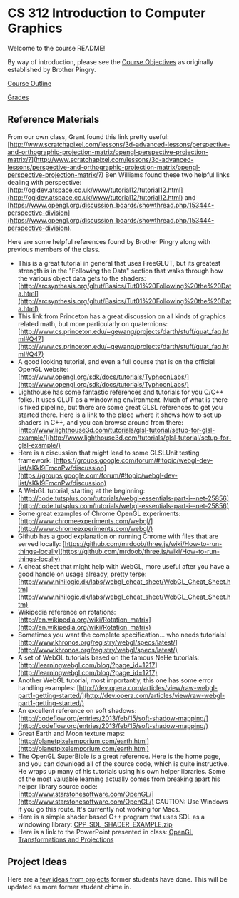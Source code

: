 CS 312 Introduction to Computer Graphics
========================================

Welcome to the course README!

By way of introduction, please see the [Course Objectives](info/Objectives.md) as originally established by Brother Pingry.

[Course Outline](info/Outline.md)

[Grades](info/Grades.md)

## Reference Materials

From our own class, Grant found this link pretty useful: [http://www.scratchapixel.com/lessons/3d-advanced-lessons/perspective-and-orthographic-projection-matrix/opengl-perspective-projection-matrix/?](http://www.scratchapixel.com/lessons/3d-advanced-lessons/perspective-and-orthographic-projection-matrix/opengl-perspective-projection-matrix/?) Ben Williams found these two helpful links dealing with perspective: [http://ogldev.atspace.co.uk/www/tutorial12/tutorial12.html](http://ogldev.atspace.co.uk/www/tutorial12/tutorial12.html) and [https://www.opengl.org/discussion_boards/showthread.php/153444-perspective-division](https://www.opengl.org/discussion_boards/showthread.php/153444-perspective-division).

Here are some helpful references found by Brother Pingry along with previous members of the class.

* This is a great tutorial in general that uses FreeGLUT, but its greatest strength is in the "Following the Data" section that walks through how the various object data gets to the shaders: [http://arcsynthesis.org/gltut/Basics/Tut01%20Following%20the%20Data.html](http://arcsynthesis.org/gltut/Basics/Tut01%20Following%20the%20Data.html)
* This link from Princeton has a great discussion on all kinds of graphics related math, but more particularly on quaternions: [http://www.cs.princeton.edu/~gewang/projects/darth/stuff/quat_faq.html#Q47](http://www.cs.princeton.edu/~gewang/projects/darth/stuff/quat_faq.html#Q47)
* A good looking tutorial, and even a full course that is on the official OpenGL website: [http://www.opengl.org/sdk/docs/tutorials/TyphoonLabs/](http://www.opengl.org/sdk/docs/tutorials/TyphoonLabs/)
* Lighthouse has some fantastic references and tutorials for you C/C++ folks. It uses GLUT as a windowing environment. Much of what is there is fixed pipeline, but there are some great GLSL references to get you started there. Here is a link to the place where it shows how to set up shaders in C++, and you can browse around from there: [http://www.lighthouse3d.com/tutorials/glsl-tutorial/setup-for-glsl-example/](http://www.lighthouse3d.com/tutorials/glsl-tutorial/setup-for-glsl-example/)
* Here is a discussion that might lead to some GLSLUnit testing framework: [https://groups.google.com/forum/#!topic/webgl-dev-list/sKkl9FmcnPw/discussion](https://groups.google.com/forum/#!topic/webgl-dev-list/sKkl9FmcnPw/discussion)
* A WebGL tutorial, starting at the beginning:[http://code.tutsplus.com/tutorials/webgl-essentials-part-i--net-25856](http://code.tutsplus.com/tutorials/webgl-essentials-part-i--net-25856)
* Some great examples of Chrome OpenGL experiments: [http://www.chromeexperiments.com/webgl/](http://www.chromeexperiments.com/webgl/)
* Github has a good explanation on running Chrome with files that are served locally: [https://github.com/mrdoob/three.js/wiki/How-to-run-things-locally](https://github.com/mrdoob/three.js/wiki/How-to-run-things-locally)
* A cheat sheet that might help with WebGL, more useful after you have a good handle on usage already, pretty terse: [http://www.nihilogic.dk/labs/webgl_cheat_sheet/WebGL_Cheat_Sheet.htm](http://www.nihilogic.dk/labs/webgl_cheat_sheet/WebGL_Cheat_Sheet.htm)
* Wikipedia reference on rotations: [http://en.wikipedia.org/wiki/Rotation_matrix](http://en.wikipedia.org/wiki/Rotation_matrix)
* Sometimes you want the complete specification... who needs tutorials! [http://www.khronos.org/registry/webgl/specs/latest/](http://www.khronos.org/registry/webgl/specs/latest/)
* A set of WebGL tutorials based on the famous NeHe tutorials: [http://learningwebgl.com/blog/?page_id=1217](http://learningwebgl.com/blog/?page_id=1217)
* Another WebGL tutorial, most importantly, this one has some error handling examples: [http://dev.opera.com/articles/view/raw-webgl-part1-getting-started/](http://dev.opera.com/articles/view/raw-webgl-part1-getting-started/)
* An excellent reference on soft shadows: [http://codeflow.org/entries/2013/feb/15/soft-shadow-mapping/](http://codeflow.org/entries/2013/feb/15/soft-shadow-mapping/)
* Great Earth and Moon texture maps: [http://planetpixelemporium.com/earth.html](http://planetpixelemporium.com/earth.html)
* The OpenGL SuperBible is a great reference. Here is the home page, and you can download all of the source code, which is quite instructive. He wraps up many of his tutorials using his own helper libraries. Some of the most valuable learning actually comes from breaking apart his helper library source code: [http://www.starstonesoftware.com/OpenGL/](http://www.starstonesoftware.com/OpenGL/) CAUTION: Use Windows if you go this route. It's currently not working for Macs.
* Here is a simple shader based C++ program that uses SDL as a windowing library: [CPP_SDL_SHADER_EXAMPLE.zip](contrib/CPP_SDL_SHADER_EXAMPLE.zip)
* Here is a link to the PowerPoint presented in class: [OpenGL Transformations and Projections](http://coitweb.uncc.edu/~krs/courses/3050/lectures/OpenGL_xforms.ppt)
## Project Ideas

Here are a [few ideas from projects](info/ProjectIdeas.md) former students have done. This will be updated as more former student chime in.


